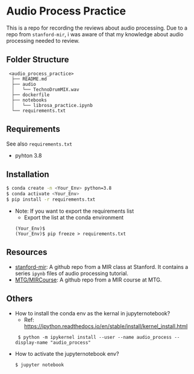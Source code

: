 # Audio Process Practice 

This is a repo for recording the reviews about audio processing.
Due to a repo from `stanford-mir`, i was aware of that my knowledge about audio processing needed to review.


## Folder Structure
 ```text
  <audio_process_practice>
   ├── README.md
   ├── audio
   │   └── TechnoDrumMIX.wav
   ├── dockerfile
   ├── notebooks
   │   └── librosa_practice.ipynb
   └── requirements.txt
 ```

## Requirements
See also `requirements.txt`
- pyhton 3.8

## Installation
```bash
$ conda create -n <Your_Env> python=3.8
$ conda activate <Your_Env>
$ pip install -r requirements.txt
``` 
- Note: If you want to export the requirements list
    - Export the list at the conda environment
    ```
    (Your_Env)$
    (Your_Env)$ pip freeze > requirements.txt
    ```

## Resources
- [stanford-mir](https://github.com/bmcfee/stanford-mir): A github repo from a MIR class at Stanford. It contains a series `ipynb` files of audio processing tutorial. 
- [MTG/MIRCourse](https://github.com/MTG/MIRCourse): A github repo from a MIR course at MTG. 

## Others
- How to install the conda env as the kernal in jupyternotebook? 
    - Ref: https://ipython.readthedocs.io/en/stable/install/kernel_install.html
     ```
      $ python -m ipykernel install --user --name audio_process --display-name "audio_process"
     ```
- How to activate the jupyternotebook env?
    ```
    $ jupyter notebook
    ```